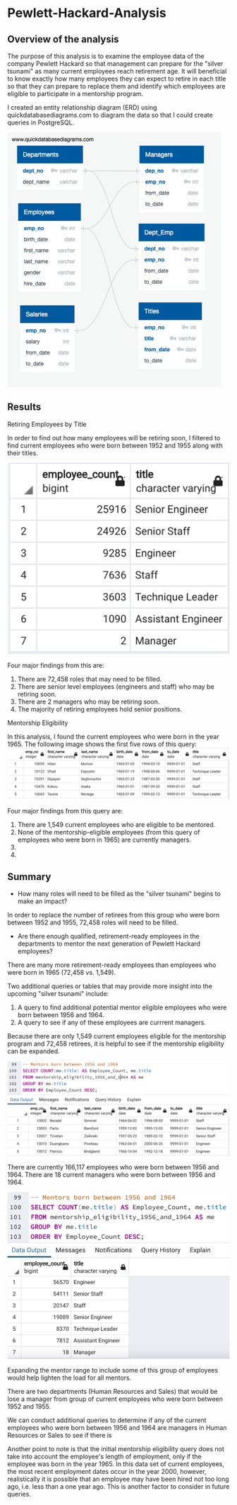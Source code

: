 # Pewlett-Hackard-Analysis

## Overview of the analysis

The purpose of this analysis is to examine the employee data of the company Pewlett Hackard so that management can prepare for the "silver tsunami" as many current employees reach retirement age. It will beneficial to know exactly how many employees they can expect to retire in each title so that they can prepare to replace them and identify which employees are eligible to participate in a mentorship program.

I created an entity relationship diagram (ERD) using quickdatabasediagrams.com to diagram the data so that I could create queries in PostgreSQL.

![EmployeesDB](https://github.com/stephperillo/Pewlett-Hackard-Analysis/blob/main/EmployeeDB.png)

## Results

Retiring Employees by Title

In order to find out how many employees will be retiring soon, I filtered to find current employees who were born between 1952 and 1955 along with their titles.

![retiring_titles.png](https://github.com/stephperillo/Pewlett-Hackard-Analysis/blob/main/Data/retiring_titles.png)

Four major findings from this are:
1. There are 72,458 roles that may need to be filled.
2. There are senior level employees (engineers and staff) who may be retiring soon.
3. There are 2 managers who may be retiring soon.
4. The majority of retiring employees hold senior positions.

Mentorship Eligibility

In this analysis, I found the current employees who were born in the year 1965.
The following image shows the first five rows of this query:
![mentorship_elig.png](https://github.com/stephperillo/Pewlett-Hackard-Analysis/blob/main/Data/mentorship_elig.png)

Four major findings from this query are:
1. There are 1,549 current employees who are eligible to be mentored.
2. None of the mentorship-eligible employees (from this query of employees who were born in 1965) are currently managers.
3. 
4. 

## Summary

- How many roles will need to be filled as the "silver tsunami" begins to make an impact?

In order to replace the number of retirees from this group who were born between 1952 and 1955, 72,458 roles will need to be filled. 

- Are there enough qualified, retirement-ready employees in the departments to mentor the next generation of Pewlett Hackard employees?

There are many more retirement-ready employees than employees who were born in 1965 (72,458 vs. 1,549). 

Two additional queries or tables that may provide more insight into the upcoming "silver tsunami" include:

1. A query to find additional potential mentor eligible employees who were born between 1956 and 1964.
2. A query to see if any of these employees are currrent managers.

Because there are only 1,549 current employees eligible for the mentorship program and 72,458 retirees, it is helpful to see if the mentorship eligibility can be expanded.

![Mentorship eligibility_1966_to_1964](https://github.com/stephperillo/Pewlett-Hackard-Analysis/blob/main/Data/mentorship_eligibility_1966_to_1964.png)

There are currently 166,117 employees who were born between 1956 and 1964.
There are 18 current managers who were born between 1956 and 1964. 

![mentor_counts_1966_to_1964](https://github.com/stephperillo/Pewlett-Hackard-Analysis/blob/main/Data/mentor_counts_1966_to_1964.png)

Expanding the mentor range to include some of this group of employees would help lighten the load for all mentors.

There are two departments (Human Resources and Sales) that would be lose a manager from group of current employees who were born between 1952 and 1955. 
  
  We can conduct additional queries to determine if any of the current employees who were born between 1956 and 1964 are managers in Human Resources or Sales to see if there is  
 
Another point to note is that the initial mentorship eligibility query does not take into account the employee's length of employment, only if the employee was born in the year 1965. In this data set of current employees, the most recent employment dates occur in the year 2000, however, realistically it is possible that an employee may have been hired not too long ago, i.e. less than a one year ago. This is another factor to consider in future queries. 
